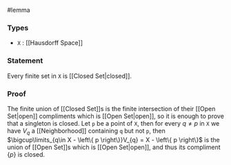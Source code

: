 #lemma
### Types
- `X` : [[Hausdorff Space]] 
### Statement
Every finite set in `X` is [[Closed Set|closed]].
### Proof
The finite union of [[Closed Set]]s is the finite intersection of their [[Open Set|open]] compliments which is [[Open Set|open]], so it is enough to prove that a singleton is closed. Let `p` be a point of `X`, then for every $q \ne p$ in `X` we have $V_{q}$ a [[Neighborhood]] containing `q` but not `p`, then $\bigcup\limits_{q\in X - \left\{ p \right\}}V_{q} = X - \left\{ p \right\}$ is the union of [[Open Set]]s which is [[Open Set|open]], and thus its compliment $\left\{ p \right\}$ is closed.